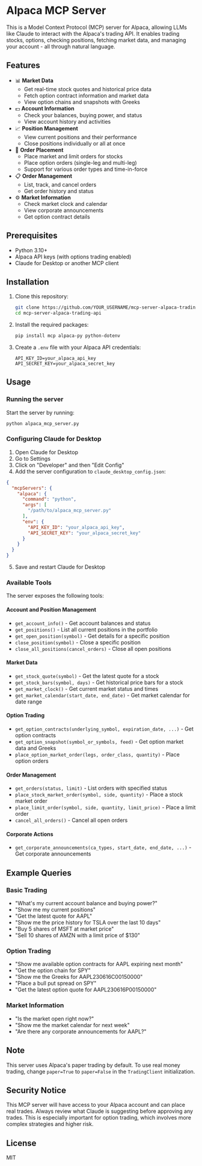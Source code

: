 # Alpaca MCP Server

This is a Model Context Protocol (MCP) server for Alpaca, allowing LLMs like Claude to interact with the Alpaca's trading API. It enables trading stocks, options, checking positions, fetching market data, and managing your account - all through natural language.

## Features

- 📊 **Market Data**
  - Get real-time stock quotes and historical price data
  - Fetch option contract information and market data
  - View option chains and snapshots with Greeks
- 💵 **Account Information**
  - Check your balances, buying power, and status
  - View account history and activities
- 📈 **Position Management**
  - View current positions and their performance
  - Close positions individually or all at once
- 🛒 **Order Placement**
  - Place market and limit orders for stocks
  - Place option orders (single-leg and multi-leg)
  - Support for various order types and time-in-force
- 📋 **Order Management**
  - List, track, and cancel orders
  - Get order history and status
- ⚙️ **Market Information**
  - Check market clock and calendar
  - View corporate announcements
  - Get option contract details

## Prerequisites

- Python 3.10+
- Alpaca API keys (with options trading enabled)
- Claude for Desktop or another MCP client

## Installation

1. Clone this repository:
   ```bash
   git clone https://github.com/YOUR_USERNAME/mcp-server-alpaca-trading-api.git
   cd mcp-server-alpaca-trading-api
   ```

2. Install the required packages:
   ```bash
   pip install mcp alpaca-py python-dotenv
   ```

3. Create a `.env` file with your Alpaca API credentials:
   ```
   API_KEY_ID=your_alpaca_api_key
   API_SECRET_KEY=your_alpaca_secret_key
   ```

## Usage

### Running the server

Start the server by running:

```bash
python alpaca_mcp_server.py
```

### Configuring Claude for Desktop

1. Open Claude for Desktop
2. Go to Settings
3. Click on "Developer" and then "Edit Config"
4. Add the server configuration to `claude_desktop_config.json`:

```json
{
  "mcpServers": {
    "alpaca": {
      "command": "python",
      "args": [
        "/path/to/alpaca_mcp_server.py"
      ],
      "env": {
        "API_KEY_ID": "your_alpaca_api_key",
        "API_SECRET_KEY": "your_alpaca_secret_key"
      }
    }
  }
}
```

5. Save and restart Claude for Desktop

### Available Tools

The server exposes the following tools:

#### Account and Position Management
- `get_account_info()` - Get account balances and status
- `get_positions()` - List all current positions in the portfolio
- `get_open_position(symbol)` - Get details for a specific position
- `close_position(symbol)` - Close a specific position
- `close_all_positions(cancel_orders)` - Close all open positions

#### Market Data
- `get_stock_quote(symbol)` - Get the latest quote for a stock
- `get_stock_bars(symbol, days)` - Get historical price bars for a stock
- `get_market_clock()` - Get current market status and times
- `get_market_calendar(start_date, end_date)` - Get market calendar for date range

#### Option Trading
- `get_option_contracts(underlying_symbol, expiration_date, ...)` - Get option contracts
- `get_option_snapshot(symbol_or_symbols, feed)` - Get option market data and Greeks
- `place_option_market_order(legs, order_class, quantity)` - Place option orders

#### Order Management
- `get_orders(status, limit)` - List orders with specified status
- `place_stock_market_order(symbol, side, quantity)` - Place a stock market order
- `place_limit_order(symbol, side, quantity, limit_price)` - Place a limit order
- `cancel_all_orders()` - Cancel all open orders

#### Corporate Actions
- `get_corporate_announcements(ca_types, start_date, end_date, ...)` - Get corporate announcements

## Example Queries

### Basic Trading
- "What's my current account balance and buying power?"
- "Show me my current positions"
- "Get the latest quote for AAPL"
- "Show me the price history for TSLA over the last 10 days"
- "Buy 5 shares of MSFT at market price"
- "Sell 10 shares of AMZN with a limit price of $130"

### Option Trading
- "Show me available option contracts for AAPL expiring next month"
- "Get the option chain for SPY"
- "Show me the Greeks for AAPL230616C00150000"
- "Place a bull put spread on SPY"
- "Get the latest option quote for AAPL230616P00150000"

### Market Information
- "Is the market open right now?"
- "Show me the market calendar for next week"
- "Are there any corporate announcements for AAPL?"

## Note

This server uses Alpaca's paper trading by default. To use real money trading, change `paper=True` to `paper=False` in the `TradingClient` initialization.

## Security Notice

This MCP server will have access to your Alpaca account and can place real trades. Always review what Claude is suggesting before approving any trades. This is especially important for option trading, which involves more complex strategies and higher risk.

## License

MIT
